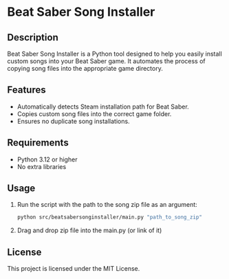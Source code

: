 # Beat Saber Song Installer

## Description

Beat Saber Song Installer is a Python tool designed to help you easily install custom songs into your Beat Saber game. It automates the process of copying song files into the appropriate game directory.

## Features

- Automatically detects Steam installation path for Beat Saber.
- Copies custom song files into the correct game folder.
- Ensures no duplicate song installations.

## Requirements

- Python 3.12 or higher
- No extra libraries

## Usage

1. Run the script with the path to the song zip file as an argument:
    ```sh
    python src/beatsabersonginstaller/main.py "path_to_song_zip"
    ```

2. Drag and drop zip file into the main.py (or link of it)

## License

This project is licensed under the MIT License.

